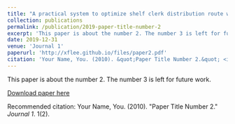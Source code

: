 ```yaml
---
title: "A practical system to optimize shelf clerk distribution route with simulated annealing and grouping genetic algorithm(manuscript)"
collection: publications
permalink: /publication/2019-paper-title-number-2
excerpt: 'This paper is about the number 2. The number 3 is left for future work.'
date: 2019-12-31
venue: 'Journal 1'
paperurl: 'http://xflee.github.io/files/paper2.pdf'
citation: 'Your Name, You. (2010). &quot;Paper Title Number 2.&quot; <i>Journal 1</i>. 1(2).'
---
```

This paper is about the number 2. The number 3 is left for future work.

[Download paper here](http://xflee.github.io/files/paper2.pdf)

Recommended citation: Your Name, You. (2010). "Paper Title Number 2." <i>Journal 1</i>. 1(2).

